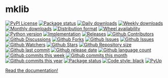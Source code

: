 # mklib

[![PyPI License](https://img.shields.io/pypi/l/mklib.svg)](https://pypi.org/project/mklib/)
[![Package status](https://img.shields.io/pypi/status/mklib.svg)](https://pypi.org/project/mklib/)
[![Daily downloads](https://img.shields.io/pypi/dd/mklib.svg)](https://pypi.org/project/mklib/)
[![Weekly downloads](https://img.shields.io/pypi/dw/mklib.svg)](https://pypi.org/project/mklib/)
[![Monthly downloads](https://img.shields.io/pypi/dm/mklib.svg)](https://pypi.org/project/mklib/)
[![Distribution format](https://img.shields.io/pypi/format/mklib.svg)](https://pypi.org/project/mklib/)
[![Wheel availability](https://img.shields.io/pypi/wheel/mklib.svg)](https://pypi.org/project/mklib/)
[![Python version](https://img.shields.io/pypi/pyversions/mklib.svg)](https://pypi.org/project/mklib/)
[![Implementation](https://img.shields.io/pypi/implementation/mklib.svg)](https://pypi.org/project/mklib/)
[![Releases](https://img.shields.io/github/downloads/phil65/mklib/total.svg)](https://github.com/phil65/mklib/releases)
[![Github Contributors](https://img.shields.io/github/contributors/phil65/mklib)](https://github.com/phil65/mklib/graphs/contributors)
[![Github Discussions](https://img.shields.io/github/discussions/phil65/mklib)](https://github.com/phil65/mklib/discussions)
[![Github Forks](https://img.shields.io/github/forks/phil65/mklib)](https://github.com/phil65/mklib/forks)
[![Github Issues](https://img.shields.io/github/issues/phil65/mklib)](https://github.com/phil65/mklib/issues)
[![Github Issues](https://img.shields.io/github/issues-pr/phil65/mklib)](https://github.com/phil65/mklib/pulls)
[![Github Watchers](https://img.shields.io/github/watchers/phil65/mklib)](https://github.com/phil65/mklib/watchers)
[![Github Stars](https://img.shields.io/github/stars/phil65/mklib)](https://github.com/phil65/mklib/stars)
[![Github Repository size](https://img.shields.io/github/repo-size/phil65/mklib)](https://github.com/phil65/mklib)
[![Github last commit](https://img.shields.io/github/last-commit/phil65/mklib)](https://github.com/phil65/mklib/commits)
[![Github release date](https://img.shields.io/github/release-date/phil65/mklib)](https://github.com/phil65/mklib/releases)
[![Github language count](https://img.shields.io/github/languages/count/phil65/mklib)](https://github.com/phil65/mklib)
[![Github commits this week](https://img.shields.io/github/commit-activity/w/phil65/mklib)](https://github.com/phil65/mklib)
[![Github commits this month](https://img.shields.io/github/commit-activity/m/phil65/mklib)](https://github.com/phil65/mklib)
[![Github commits this year](https://img.shields.io/github/commit-activity/y/phil65/mklib)](https://github.com/phil65/mklib)
[![Package status](https://codecov.io/gh/phil65/mklib/branch/main/graph/badge.svg)](https://codecov.io/gh/phil65/mklib/)
[![Code style: black](https://img.shields.io/badge/code%20style-black-000000.svg)](https://github.com/psf/black)
[![PyUp](https://pyup.io/repos/github/phil65/mklib/shield.svg)](https://pyup.io/repos/github/phil65/mklib/)

[Read the documentation!](https://phil65.github.io/mklib/)


